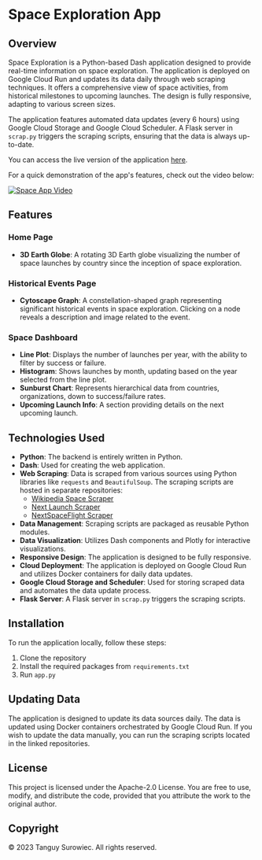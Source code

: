 # Space Exploration App

## Overview

Space Exploration is a Python-based Dash application designed to provide real-time information on space exploration. The application is deployed on Google Cloud Run and updates its data daily through web scraping techniques. It offers a comprehensive view of space activities, from historical milestones to upcoming launches. The design is fully responsive, adapting to various screen sizes.

The application features automated data updates (every 6 hours) using Google Cloud Storage and Google Cloud Scheduler. A Flask server in `scrap.py` triggers the scraping scripts, ensuring that the data is always up-to-date.

You can access the live version of the application [here](https://spacexploration-2t723npiha-uc.a.run.app/).

For a quick demonstration of the app's features, check out the video below:

[![Space App Video](https://img.youtube.com/vi/2rO7on8kaW4/0.jpg)](https://www.youtube.com/watch?v=2rO7on8kaW4)

## Features

### Home Page

- **3D Earth Globe**: A rotating 3D Earth globe visualizing the number of space launches by country since the inception of space exploration.

### Historical Events Page

- **Cytoscape Graph**: A constellation-shaped graph representing significant historical events in space exploration. Clicking on a node reveals a description and image related to the event.

### Space Dashboard

- **Line Plot**: Displays the number of launches per year, with the ability to filter by success or failure.
- **Histogram**: Shows launches by month, updating based on the year selected from the line plot.
- **Sunburst Chart**: Represents hierarchical data from countries, organizations, down to success/failure rates.
- **Upcoming Launch Info**: A section providing details on the next upcoming launch.

## Technologies Used

- **Python**: The backend is entirely written in Python.
- **Dash**: Used for creating the web application.
- **Web Scraping**: Data is scraped from various sources using Python libraries like `requests` and `BeautifulSoup`. The scraping scripts are hosted in separate repositories:
  - [Wikipedia Space Scraper](https://github.com/Tanguy9862/Wikipedia_Space_Scraper)
  - [Next Launch Scraper](https://github.com/Tanguy9862/Next-Launch-Scraper)
  - [NextSpaceFlight Scraper](https://github.com/Tanguy9862/NextSpaceFlight-Scrapper)
- **Data Management**: Scraping scripts are packaged as reusable Python modules.
- **Data Visualization**: Utilizes Dash components and Plotly for interactive visualizations.
- **Responsive Design**: The application is designed to be fully responsive.
- **Cloud Deployment**: The application is deployed on Google Cloud Run and utilizes Docker containers for daily data updates.
- **Google Cloud Storage and Scheduler**: Used for storing scraped data and automates the data update process.
- **Flask Server**: A Flask server in `scrap.py` triggers the scraping scripts.

## Installation

To run the application locally, follow these steps:

1. Clone the repository
2. Install the required packages from `requirements.txt`
3. Run `app.py`

## Updating Data

The application is designed to update its data sources daily. The data is updated using Docker containers orchestrated by Google Cloud Run. If you wish to update the data manually, you can run the scraping scripts located in the linked repositories.

## License

This project is licensed under the Apache-2.0 License. You are free to use, modify, and distribute the code, provided that you attribute the work to the original author.

## Copyright

© 2023 Tanguy Surowiec. All rights reserved.
